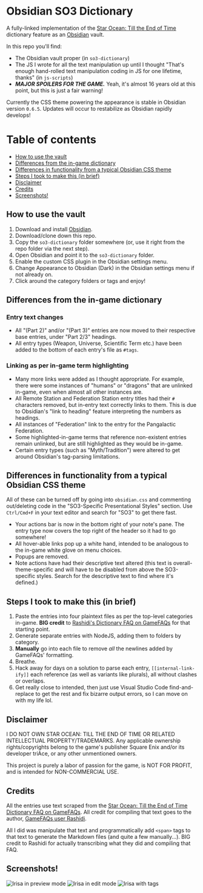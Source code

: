 # Obsidian SO3 Dictionary

A fully-linked implementation of the [Star Ocean: Till the End of Time](https://en.wikipedia.org/wiki/Star_Ocean:_Till_the_End_of_Time) dictionary feature as an [Obsidian](https://obsidian.md) vault.

In this repo you'll find:

- The Obsidian vault proper (in `so3-dictionary`)
- The JS I wrote for all the text manipulation up until I thought "That's enough hand-rolled text manipulation coding in JS for one lifetime, thanks" (in `js-scripts`)
- _**MAJOR SPOILERS FOR THE GAME.**_  Yeah, it's almost 16 years old at this point, but this is just a fair warning!

Currently the CSS theme powering the appearance is stable in Obsidian version `0.6.5`.  Updates will occur to restabilize as Obsidian rapidly develops!

# Table of contents
- [How to use the vault](#how-to-use-the-vault)
- [Differences from the in-game dictionary](#differences-from-the-in-game-dictionary)
- [Differences in functionality from a typical Obsidian CSS theme](#differences-in-functionality-from-a-typical-obsidian-css-theme)
- [Steps I took to make this (in brief)](#steps-i-took-to-make-this-in-brief)
- [Disclaimer](#disclaimer)
- [Credits](#credits)
- [Screenshots!](#screenshots)

## How to use the vault

1. Download and install [Obsidian](https://obsidian.md).
2. Download/clone down this repo.
3. Copy the `so3-dictionary` folder somewhere (or, use it right from the repo folder via the next step).
4. Open Obsidian and point it to the `so3-dictionary` folder.
5. Enable the custom CSS plugin in the Obsidian settings menu.
6. Change Appearance to Obsidian (Dark) in the Obsidian settings menu if not already on.
7. Click around the category folders or tags and enjoy!

## Differences from the in-game dictionary

### Entry text changes

- All "(Part 2)" and/or "(Part 3)" entries are now moved to their respective base entries, under "Part 2/3" headings.
- All entry types (Weapon, Universe, Scientific Term etc.) have been added to the bottom of each entry's file as `#tags`.

### Linking as per in-game term highlighting

- Many more links were added as I thought appropriate. For example, there were some instances of "humans" or "dragons" that are unlinked in-game, even when almost all other instances are.
- All Remote Station and Federation Station entry titles had their `#` characters removed, but in-entry text correctly links to them. This is due to Obsidian's "link to heading" feature interpreting the numbers as headings.
- All instances of "Federation" link to the entry for the Pangalactic Federation.
- Some highlighted-in-game terms that reference non-existent entries remain unlinked, but are still highlighted as they would be in-game.
- Certain entry types (such as "Myth/Tradition") were altered to get around Obsidian's tag-parsing limitations.

## Differences in functionality from a typical Obsidian CSS theme

All of these can be turned off by going into `obsidian.css` and commenting out/deleting code in the "SO3-Specific Presentational Styles" section. Use `Ctrl/Cmd+F` in your text editor and search for "SO3" to get there fast.

- Your actions bar is now in the bottom right of your note's pane. The entry type now covers the top right of the header so it had to go somewhere!
- All hover-able links pop up a white hand, intended to be analogous to the in-game white glove on menu choices.
- Popups are removed.
- Note actions have had their descriptive text altered (this text is overall-theme-specific and will have to be disabled from above the SO3-specific styles. Search for the descriptive text to find where it's defined.)

## Steps I took to make this (in brief)

1. Paste the entries into four plaintext files as per the top-level categories in-game. **BIG credit** to [Rashidi's Dictionary FAQ on GameFAQs](https://gamefaqs.gamespot.com/ps2/536705-star-ocean-till-the-end-of-time/faqs/34190) for that starting point.
2. Generate separate entries with NodeJS, adding them to folders by category.
3. **Manually** go into each file to remove _all_ the newlines added by GameFAQs' formatting.
4. Breathe.
5. Hack away for days on a solution to parse each entry, `[[internal-link-ify]]` each reference (as well as variants like plurals), all without clashes or overlaps.
6. Get really close to intended, then just use Visual Studio Code find-and-replace to get the rest and fix bizarre output errors, so I can move on with my life lol.

## Disclaimer

I DO NOT OWN STAR OCEAN: TILL THE END OF TIME OR RELATED INTELLECTUAL PROPERTY/TRADEMARKS. Any applicable ownership rights/copyrights belong to the game's publisher Square Enix and/or its developer triAce, or any other unmentioned owners.

This project is purely a labor of passion for the game, is NOT FOR PROFIT, and is intended for NON-COMMERCIAL USE.

## Credits

All the entries use text scraped from the [Star Ocean: Till the End of Time Dictionary FAQ on GameFAQs](https://gamefaqs.gamespot.com/ps2/536705-star-ocean-till-the-end-of-time/faqs/34190). All credit for compiling that text goes to the author, [GameFAQs user Rashidi](https://gamefaqs.gamespot.com/community/Rashidi).

All I did was manipulate that text and programmatically add `<span>` tags to that text to generate the Markdown files (and quite a few manually...). BIG credit to Rashidi for actually transcribing what they did and compiling that FAQ.

## Screenshots!

![Irisa in preview mode](screenshots/irisa.png)
![Irisa in edit mode](screenshots/irisa-edit.png)
![Irisa with tags](screenshots/irisa-tag.png)
